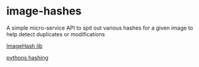 # image-hashes
A simple micro-service API to spit out various hashes for a given image to help detect duplicates or modifications  


[ImageHash lib](https://pypi.org/project/ImageHash/)

[pythons hashing](https://docs.python.org/3.10/library/hashlib.html)
